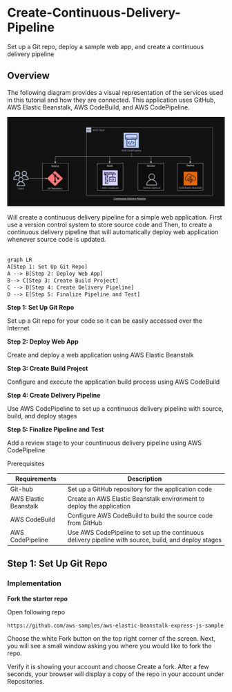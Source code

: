 # Create-Continuous-Delivery-Pipeline
Set up a Git repo, deploy a sample web app, and create a continuous delivery pipeline


## Overview

The following diagram provides a visual representation of the services used in this tutorial and how they are connected. This application uses GitHub, AWS Elastic Beanstalk, AWS CodeBuild, and AWS CodePipeline.


![alt text](image.png)


Will create a continuous delivery pipeline for a simple web application. First use a version control system to store source code and Then, to create a continuous delivery pipeline that will automatically deploy web application whenever source code is updated.


```mermaid

graph LR
A[Step 1: Set Up Git Repo]
A --> B[Step 2: Deploy Web App]
B--> C[Step 3: Create Build Project]
C --> D[Step 4: Create Delivery Pipeline]
D --> E[Step 5: Finalize Pipeline and Test]

```



**Step 1: Set Up Git Repo**

Set up a Git repo for your code so it can be easily accessed over the Internet


**Step 2: Deploy Web App**

Create and deploy a web application using AWS Elastic Beanstalk


**Step 3: Create Build Project**

Configure and execute the application build process using AWS CodeBuild


**Step 4: Create Delivery Pipeline**

Use AWS CodePipeline to set up a continuous delivery pipeline with source, build, and deploy stages


**Step 5: Finalize Pipeline and Test**

Add a review stage to your countinuous delivery pipeline using AWS CodePipeline


Prerequisites

| Requirements                | Description                                              |
| ----------------------- | -------------------------------------------------------- |
| Git-hub                 | Set up a GitHub repository for the application code      |
|AWS Elastic Beanstalk    | Create an AWS Elastic Beanstalk environment to deploy the application |
| AWS CodeBuild           | Configure AWS CodeBuild to build the source code from GitHub |
| AWS CodePipeline        | Use AWS CodePipeline to set up the continuous delivery pipeline with source, build, and deploy stages    |




## Step 1: Set Up Git Repo

### Implementation

**Fork the starter repo**



Open following repo

```
https://github.com/aws-samples/aws-elastic-beanstalk-express-js-sample
```


Choose the white Fork button on the top right corner of the screen. Next, you will see a small window asking you where you would like to fork the repo.





Verify it is showing your account and choose Create a fork. After a few seconds, your browser will display a copy of the repo in your account under Repositories.



































